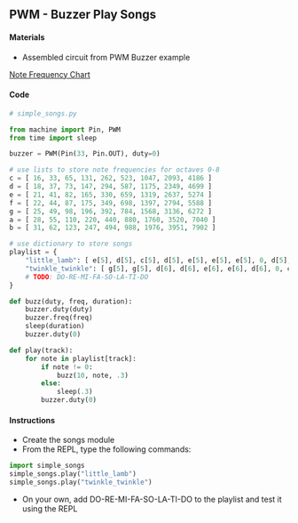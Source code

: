 ## PWM - Buzzer Play Songs

#### Materials
 - Assembled circuit from PWM Buzzer example

[Note Frequency Chart](lesson03-06.pdf)
#### Code
```Python
# simple_songs.py

from machine import Pin, PWM
from time import sleep

buzzer = PWM(Pin(33, Pin.OUT), duty=0)

# use lists to store note frequencies for octaves 0-8
c = [ 16, 33, 65, 131, 262, 523, 1047, 2093, 4186 ] 
d = [ 18, 37, 73, 147, 294, 587, 1175, 2349, 4699 ]
e = [ 21, 41, 82, 165, 330, 659, 1319, 2637, 5274 ]
f = [ 22, 44, 87, 175, 349, 698, 1397, 2794, 5588 ]
g = [ 25, 49, 98, 196, 392, 784, 1568, 3136, 6272 ]
a = [ 28, 55, 110, 220, 440, 880, 1760, 3520, 7040 ]
b = [ 31, 62, 123, 247, 494, 988, 1976, 3951, 7902 ]

# use dictionary to store songs
playlist = {
    "little_lamb": [ e[5], d[5], c[5], d[5], e[5], e[5], e[5], 0, d[5], d[5], d[5], 0, e[5], e[5], e[5], 0, e[5], d[5], c[5], d[5], e[5], e[5], e[5], c[5], d[5], d[5], e[5], d[5], c[5] ],
    "twinkle_twinkle": [ g[5], g[5], d[6], d[6], e[6], e[6], d[6], 0, c[6], c[6], b[5], b[5], a[5], a[5], g[5], 0, d[6], d[6], c[6], c[6], b[5], b[5], a[5], 0, d[6], d[6], c[6], c[6], b[5], b[5], a[5], 0, g[5], g[5], d[6], d[6], e[6], e[6], d[6], 0, c[6], c[6], b[5], b[5], a[5], a[5], g[5] ],
    # TODO: DO-RE-MI-FA-SO-LA-TI-DO
}

def buzz(duty, freq, duration):
    buzzer.duty(duty)
    buzzer.freq(freq)
    sleep(duration)
    buzzer.duty(0)

def play(track):
    for note in playlist[track]:
        if note != 0:
            buzz(10, note, .3)
        else:
            sleep(.3)
        buzzer.duty(0)
```
#### Instructions
 - Create the songs module
 - From the REPL, type the following commands:
```Python
import simple_songs
simple_songs.play("little_lamb")
simple_songs.play("twinkle_twinkle")
```
- On your own, add DO-RE-MI-FA-SO-LA-TI-DO to the playlist and test it using the REPL
